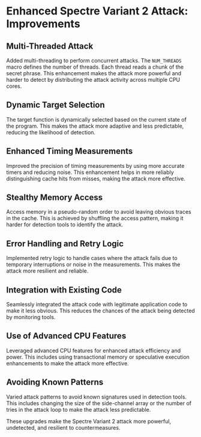 # Enhanced Spectre Variant 2 Attack: Improvements

## Multi-Threaded Attack

Added multi-threading to perform concurrent attacks. The `NUM_THREADS` macro defines the number of threads. Each thread reads a chunk of the secret phrase. This enhancement makes the attack more powerful and harder to detect by distributing the attack activity across multiple CPU cores.

## Dynamic Target Selection

The target function is dynamically selected based on the current state of the program. This makes the attack more adaptive and less predictable, reducing the likelihood of detection.

## Enhanced Timing Measurements

Improved the precision of timing measurements by using more accurate timers and reducing noise. This enhancement helps in more reliably distinguishing cache hits from misses, making the attack more effective.

## Stealthy Memory Access

Access memory in a pseudo-random order to avoid leaving obvious traces in the cache. This is achieved by shuffling the access pattern, making it harder for detection tools to identify the attack.

## Error Handling and Retry Logic

Implemented retry logic to handle cases where the attack fails due to temporary interruptions or noise in the measurements. This makes the attack more resilient and reliable.

## Integration with Existing Code

Seamlessly integrated the attack code with legitimate application code to make it less obvious. This reduces the chances of the attack being detected by monitoring tools.

## Use of Advanced CPU Features

Leveraged advanced CPU features for enhanced attack efficiency and power. This includes using transactional memory or speculative execution enhancements to make the attack more effective.

## Avoiding Known Patterns

Varied attack patterns to avoid known signatures used in detection tools. This includes changing the size of the side-channel array or the number of tries in the attack loop to make the attack less predictable.

These upgrades make the Spectre Variant 2 attack more powerful, undetected, and resilient to countermeasures.
